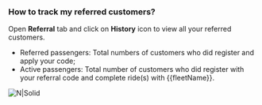 <h3>How to track my referred customers?</h3>
 
Open **Referral** tab and click on **History** icon to view all your referred customers.
- Referred passengers: Total numbers of customers who did register and apply your code; 
- Active passengers: Total number of customers who did register with your referral code and complete ride(s) with {{fleetName}}.

![N|Solid](https://lab-qup.s3.us-west-2.amazonaws.com/email/2020/robinhood/track-referred-foundersfund.gif ':size=400')